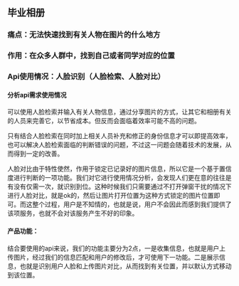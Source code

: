 
## 毕业相册

### 痛点：无法快速找到有关人物在图片的什么地方

### 作用：在众多人群中，找到自己或者同学对应的位置

### Api使用情况：人脸识别（人脸检索、人脸对比）

#### 分析api需求使用情况
可以使用人脸检索并输入有关人物信息，通过分享图片的方式，让其它和相册有关的人员来完善它，以节省成本。但反而会面临着效率可能不高的问题。

只有结合人脸检索在同时加上相关人员补充和修正的身份信息才可以即提高效率，也可以解决人脸检索面临的判断错误的问题，不过这一问题会随着技术的发展，从而得到一定的改善。

人脸对比由于特性使然，作用于锁定已记录好的图片信息，所以它是一个基于置信度进行判断的一项功能。我们对它进行使用情况分析，会发现人们更在意的往往是有没有仅需一次，就识别到位。这种时候我们只需要通过不打开弹窗干扰的情况下进行人脸对比，就是ok的，然后让图片打开位置为这种方式锁定的图片位置即可。而这整个过程，用户是不知情的，也就是说，用户不会因此而感到我们提供了该项服务，也就不会对该服务产生不好的印象。

#### 产品功能：

结合要使用的api来说，我们的功能主要分为2点，一是收集信息，也就是用户上传图片，经过我们的信息匹配和用户的修改后，才可使用下一功能。二是展示信息，也就是识别用户人脸和上传图片对比，从而找到有关位置，并以默认方式移动到该位置。

